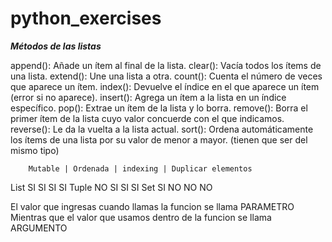 # python_exercises

***Métodos de las listas***

append(): Añade un ítem al final de la lista.
clear(): Vacía todos los ítems de una lista.
extend(): Une una lista a otra.
count(): Cuenta el número de veces que aparece un ítem.
index(): Devuelve el índice en el que aparece un ítem (error si no aparece).
insert(): Agrega un ítem a la lista en un índice específico.
pop(): Extrae un ítem de la lista y lo borra.
remove(): Borra el primer ítem de la lista cuyo valor concuerde con el que indicamos.
reverse(): Le da la vuelta a la lista actual.
sort(): Ordena automáticamente los ítems de una lista por su valor de menor a mayor. (tienen que ser del mismo tipo)


        Mutable | Ordenada | indexing | Duplicar elementos
List       SI       SI          SI          SI
Tuple      NO       SI          SI          SI
Set        SI       NO          NO          NO 


El valor que ingresas cuando llamas la funcion se llama PARAMETRO
Mientras que el valor que usamos dentro de la funcion se llama ARGUMENTO